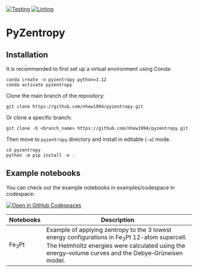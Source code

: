 [![Testing](https://github.com/nhew1994/pyzentropy/actions/workflows/test.yml/badge.svg)](https://github.com/nhew1994/pyzentropy/actions/workflows/test.yml)
[![Linting](https://github.com/nhew1994/pyzentropy/actions/workflows/lint.yml/badge.svg)](https://github.com/nhew1994/pyzentropy/actions/workflows/lint.yml)

# PyZentropy

## Installation
It is recommended to first set up a virtual environment using Conda:

    conda create -n pyzentropy python=3.12      
    conda activate pyzentropy

Clone the main branch of the repository:
    
    git clone https://github.com/nhew1994/pyzentropy.git

Or clone a specific branch:
    
    git clone -b <branch_name> https://github.com/nhew1994/pyzentropy.git

  Then move to `pyzentropy` directory and install in editable (`-e`) mode.

    cd pyzentropy
    python -m pip install -e .

## Example notebooks
You can check out the example notebooks in examples/codespace in codespace:

[![Open in GitHub Codespaces](https://github.com/codespaces/badge.svg)](https://codespaces.new/PhasesResearchLab/pyzentropy?quickstart=1)

| Notebooks    | Description |
|--------------|-------------|
| Fe<sub>3</sub>Pt | Example of applying zentropy to the 3 lowest energy configurations in Fe<sub>3</sub>Pt 12-atom supercell. The Helmholtz energies were calculated using the energy–volume curves and the Debye–Grüneisen model. |

